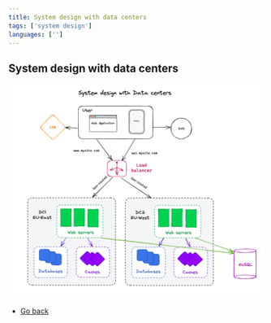 ```yaml
---
title: System design with data centers
tags: ['system design']
languages: ['']
---
```

## System design with data centers

![System design with data centers](https://raw.githubusercontent.com/AndersDeath/holy-theory/main/images/15-system-design-with-data-centres.png)

* [Go back](../readme.md)